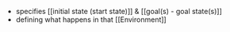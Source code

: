 - specifies [[initial state (start state)]] & [[goal(s) - goal state(s)]]
- defining what happens in that [[Environment]]